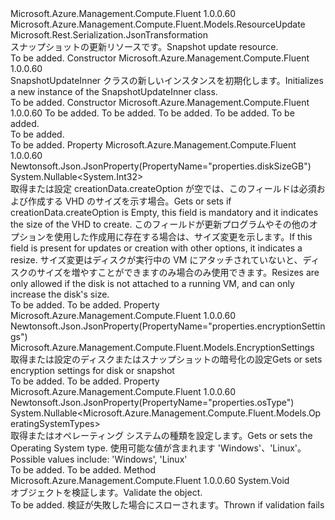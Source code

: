 <Type Name="SnapshotUpdateInner" FullName="Microsoft.Azure.Management.Compute.Fluent.Models.SnapshotUpdateInner">
  <TypeSignature Language="C#" Value="public class SnapshotUpdateInner : Microsoft.Azure.Management.Compute.Fluent.Models.ResourceUpdate" />
  <TypeSignature Language="ILAsm" Value=".class public auto ansi beforefieldinit SnapshotUpdateInner extends Microsoft.Azure.Management.Compute.Fluent.Models.ResourceUpdate" />
  <TypeSignature Language="DocId" Value="T:Microsoft.Azure.Management.Compute.Fluent.Models.SnapshotUpdateInner" />
  <TypeSignature Language="VB.NET" Value="Public Class SnapshotUpdateInner&#xA;Inherits ResourceUpdate" />
  <TypeSignature Language="F#" Value="type SnapshotUpdateInner = class&#xA;    inherit ResourceUpdate" />
  <AssemblyInfo>
    <AssemblyName>Microsoft.Azure.Management.Compute.Fluent</AssemblyName>
    <AssemblyVersion>1.0.0.60</AssemblyVersion>
  </AssemblyInfo>
  <Base>
    <BaseTypeName>Microsoft.Azure.Management.Compute.Fluent.Models.ResourceUpdate</BaseTypeName>
  </Base>
  <Interfaces />
  <Attributes>
    <Attribute>
      <AttributeName>Microsoft.Rest.Serialization.JsonTransformation</AttributeName>
    </Attribute>
  </Attributes>
  <Docs>
    <summary>
            <span data-ttu-id="7a966-101">スナップショットの更新リソースです。</span><span class="sxs-lookup"><span data-stu-id="7a966-101">Snapshot update resource.</span></span>
            </summary>
    <remarks>To be added.</remarks>
  </Docs>
  <Members>
    <Member MemberName=".ctor">
      <MemberSignature Language="C#" Value="public SnapshotUpdateInner ();" />
      <MemberSignature Language="ILAsm" Value=".method public hidebysig specialname rtspecialname instance void .ctor() cil managed" />
      <MemberSignature Language="DocId" Value="M:Microsoft.Azure.Management.Compute.Fluent.Models.SnapshotUpdateInner.#ctor" />
      <MemberSignature Language="VB.NET" Value="Public Sub New ()" />
      <MemberType>Constructor</MemberType>
      <AssemblyInfo>
        <AssemblyName>Microsoft.Azure.Management.Compute.Fluent</AssemblyName>
        <AssemblyVersion>1.0.0.60</AssemblyVersion>
      </AssemblyInfo>
      <Parameters />
      <Docs>
        <summary>
            <span data-ttu-id="7a966-102">SnapshotUpdateInner クラスの新しいインスタンスを初期化します。</span><span class="sxs-lookup"><span data-stu-id="7a966-102">Initializes a new instance of the SnapshotUpdateInner class.</span></span>
            </summary>
        <remarks>To be added.</remarks>
      </Docs>
    </Member>
    <Member MemberName=".ctor">
      <MemberSignature Language="C#" Value="public SnapshotUpdateInner (System.Collections.Generic.IDictionary&lt;string,string&gt; tags = null, Microsoft.Azure.Management.Compute.Fluent.Models.DiskSku sku = null, Nullable&lt;Microsoft.Azure.Management.Compute.Fluent.Models.OperatingSystemTypes&gt; osType = null, Nullable&lt;int&gt; diskSizeGB = null, Microsoft.Azure.Management.Compute.Fluent.Models.EncryptionSettings encryptionSettings = null);" />
      <MemberSignature Language="ILAsm" Value=".method public hidebysig specialname rtspecialname instance void .ctor(class System.Collections.Generic.IDictionary`2&lt;string, string&gt; tags, class Microsoft.Azure.Management.Compute.Fluent.Models.DiskSku sku, valuetype System.Nullable`1&lt;valuetype Microsoft.Azure.Management.Compute.Fluent.Models.OperatingSystemTypes&gt; osType, valuetype System.Nullable`1&lt;int32&gt; diskSizeGB, class Microsoft.Azure.Management.Compute.Fluent.Models.EncryptionSettings encryptionSettings) cil managed" />
      <MemberSignature Language="DocId" Value="M:Microsoft.Azure.Management.Compute.Fluent.Models.SnapshotUpdateInner.#ctor(System.Collections.Generic.IDictionary{System.String,System.String},Microsoft.Azure.Management.Compute.Fluent.Models.DiskSku,System.Nullable{Microsoft.Azure.Management.Compute.Fluent.Models.OperatingSystemTypes},System.Nullable{System.Int32},Microsoft.Azure.Management.Compute.Fluent.Models.EncryptionSettings)" />
      <MemberSignature Language="F#" Value="new Microsoft.Azure.Management.Compute.Fluent.Models.SnapshotUpdateInner : System.Collections.Generic.IDictionary&lt;string, string&gt; * Microsoft.Azure.Management.Compute.Fluent.Models.DiskSku * Nullable&lt;Microsoft.Azure.Management.Compute.Fluent.Models.OperatingSystemTypes&gt; * Nullable&lt;int&gt; * Microsoft.Azure.Management.Compute.Fluent.Models.EncryptionSettings -&gt; Microsoft.Azure.Management.Compute.Fluent.Models.SnapshotUpdateInner" Usage="new Microsoft.Azure.Management.Compute.Fluent.Models.SnapshotUpdateInner (tags, sku, osType, diskSizeGB, encryptionSettings)" />
      <MemberType>Constructor</MemberType>
      <AssemblyInfo>
        <AssemblyName>Microsoft.Azure.Management.Compute.Fluent</AssemblyName>
        <AssemblyVersion>1.0.0.60</AssemblyVersion>
      </AssemblyInfo>
      <Parameters>
        <Parameter Name="tags" Type="System.Collections.Generic.IDictionary&lt;System.String,System.String&gt;" />
        <Parameter Name="sku" Type="Microsoft.Azure.Management.Compute.Fluent.Models.DiskSku" />
        <Parameter Name="osType" Type="System.Nullable&lt;Microsoft.Azure.Management.Compute.Fluent.Models.OperatingSystemTypes&gt;" />
        <Parameter Name="diskSizeGB" Type="System.Nullable&lt;System.Int32&gt;" />
        <Parameter Name="encryptionSettings" Type="Microsoft.Azure.Management.Compute.Fluent.Models.EncryptionSettings" />
      </Parameters>
      <Docs>
        <param name="tags">To be added.</param>
        <param name="sku">To be added.</param>
        <param name="osType">To be added.</param>
        <param name="diskSizeGB">To be added.</param>
        <param name="encryptionSettings">To be added.</param>
        <summary>To be added.</summary>
        <remarks>To be added.</remarks>
      </Docs>
    </Member>
    <Member MemberName="DiskSizeGB">
      <MemberSignature Language="C#" Value="public Nullable&lt;int&gt; DiskSizeGB { get; set; }" />
      <MemberSignature Language="ILAsm" Value=".property instance valuetype System.Nullable`1&lt;int32&gt; DiskSizeGB" />
      <MemberSignature Language="DocId" Value="P:Microsoft.Azure.Management.Compute.Fluent.Models.SnapshotUpdateInner.DiskSizeGB" />
      <MemberSignature Language="VB.NET" Value="Public Property DiskSizeGB As Nullable(Of Integer)" />
      <MemberSignature Language="F#" Value="member this.DiskSizeGB : Nullable&lt;int&gt; with get, set" Usage="Microsoft.Azure.Management.Compute.Fluent.Models.SnapshotUpdateInner.DiskSizeGB" />
      <MemberType>Property</MemberType>
      <AssemblyInfo>
        <AssemblyName>Microsoft.Azure.Management.Compute.Fluent</AssemblyName>
        <AssemblyVersion>1.0.0.60</AssemblyVersion>
      </AssemblyInfo>
      <Attributes>
        <Attribute>
          <AttributeName>Newtonsoft.Json.JsonProperty(PropertyName="properties.diskSizeGB")</AttributeName>
        </Attribute>
      </Attributes>
      <ReturnValue>
        <ReturnType>System.Nullable&lt;System.Int32&gt;</ReturnType>
      </ReturnValue>
      <Docs>
        <summary>
            <span data-ttu-id="7a966-103">取得または設定 creationData.createOption が空では、このフィールドは必須および作成する VHD のサイズを示す場合。</span><span class="sxs-lookup"><span data-stu-id="7a966-103">Gets or sets if creationData.createOption is Empty, this field is mandatory and it indicates the size of the VHD to create.</span></span> <span data-ttu-id="7a966-104">このフィールドが更新プログラムやその他のオプションを使用した作成用に存在する場合は、サイズ変更を示します。</span><span class="sxs-lookup"><span data-stu-id="7a966-104">If this field is present for updates or creation with other options, it indicates a resize.</span></span> <span data-ttu-id="7a966-105">サイズ変更はディスクが実行中の VM にアタッチされていないと、ディスクのサイズを増やすことができますのみ場合のみ使用できます。</span><span class="sxs-lookup"><span data-stu-id="7a966-105">Resizes are only allowed if the disk is not attached to a running VM, and can only increase the disk's size.</span></span>
            </summary>
        <value>To be added.</value>
        <remarks>To be added.</remarks>
      </Docs>
    </Member>
    <Member MemberName="EncryptionSettings">
      <MemberSignature Language="C#" Value="public Microsoft.Azure.Management.Compute.Fluent.Models.EncryptionSettings EncryptionSettings { get; set; }" />
      <MemberSignature Language="ILAsm" Value=".property instance class Microsoft.Azure.Management.Compute.Fluent.Models.EncryptionSettings EncryptionSettings" />
      <MemberSignature Language="DocId" Value="P:Microsoft.Azure.Management.Compute.Fluent.Models.SnapshotUpdateInner.EncryptionSettings" />
      <MemberSignature Language="VB.NET" Value="Public Property EncryptionSettings As EncryptionSettings" />
      <MemberSignature Language="F#" Value="member this.EncryptionSettings : Microsoft.Azure.Management.Compute.Fluent.Models.EncryptionSettings with get, set" Usage="Microsoft.Azure.Management.Compute.Fluent.Models.SnapshotUpdateInner.EncryptionSettings" />
      <MemberType>Property</MemberType>
      <AssemblyInfo>
        <AssemblyName>Microsoft.Azure.Management.Compute.Fluent</AssemblyName>
        <AssemblyVersion>1.0.0.60</AssemblyVersion>
      </AssemblyInfo>
      <Attributes>
        <Attribute>
          <AttributeName>Newtonsoft.Json.JsonProperty(PropertyName="properties.encryptionSettings")</AttributeName>
        </Attribute>
      </Attributes>
      <ReturnValue>
        <ReturnType>Microsoft.Azure.Management.Compute.Fluent.Models.EncryptionSettings</ReturnType>
      </ReturnValue>
      <Docs>
        <summary>
            <span data-ttu-id="7a966-106">取得または設定のディスクまたはスナップショットの暗号化の設定</span><span class="sxs-lookup"><span data-stu-id="7a966-106">Gets or sets encryption settings for disk or snapshot</span></span>
            </summary>
        <value>To be added.</value>
        <remarks>To be added.</remarks>
      </Docs>
    </Member>
    <Member MemberName="OsType">
      <MemberSignature Language="C#" Value="public Nullable&lt;Microsoft.Azure.Management.Compute.Fluent.Models.OperatingSystemTypes&gt; OsType { get; set; }" />
      <MemberSignature Language="ILAsm" Value=".property instance valuetype System.Nullable`1&lt;valuetype Microsoft.Azure.Management.Compute.Fluent.Models.OperatingSystemTypes&gt; OsType" />
      <MemberSignature Language="DocId" Value="P:Microsoft.Azure.Management.Compute.Fluent.Models.SnapshotUpdateInner.OsType" />
      <MemberSignature Language="VB.NET" Value="Public Property OsType As Nullable(Of OperatingSystemTypes)" />
      <MemberSignature Language="F#" Value="member this.OsType : Nullable&lt;Microsoft.Azure.Management.Compute.Fluent.Models.OperatingSystemTypes&gt; with get, set" Usage="Microsoft.Azure.Management.Compute.Fluent.Models.SnapshotUpdateInner.OsType" />
      <MemberType>Property</MemberType>
      <AssemblyInfo>
        <AssemblyName>Microsoft.Azure.Management.Compute.Fluent</AssemblyName>
        <AssemblyVersion>1.0.0.60</AssemblyVersion>
      </AssemblyInfo>
      <Attributes>
        <Attribute>
          <AttributeName>Newtonsoft.Json.JsonProperty(PropertyName="properties.osType")</AttributeName>
        </Attribute>
      </Attributes>
      <ReturnValue>
        <ReturnType>System.Nullable&lt;Microsoft.Azure.Management.Compute.Fluent.Models.OperatingSystemTypes&gt;</ReturnType>
      </ReturnValue>
      <Docs>
        <summary>
            <span data-ttu-id="7a966-107">取得またはオペレーティング システムの種類を設定します。</span><span class="sxs-lookup"><span data-stu-id="7a966-107">Gets or sets the Operating System type.</span></span> <span data-ttu-id="7a966-108">使用可能な値が含まれます 'Windows'、'Linux'。</span><span class="sxs-lookup"><span data-stu-id="7a966-108">Possible values include: 'Windows', 'Linux'</span></span>
            </summary>
        <value>To be added.</value>
        <remarks>To be added.</remarks>
      </Docs>
    </Member>
    <Member MemberName="Validate">
      <MemberSignature Language="C#" Value="public virtual void Validate ();" />
      <MemberSignature Language="ILAsm" Value=".method public hidebysig newslot virtual instance void Validate() cil managed" />
      <MemberSignature Language="DocId" Value="M:Microsoft.Azure.Management.Compute.Fluent.Models.SnapshotUpdateInner.Validate" />
      <MemberSignature Language="VB.NET" Value="Public Overridable Sub Validate ()" />
      <MemberSignature Language="F#" Value="abstract member Validate : unit -&gt; unit&#xA;override this.Validate : unit -&gt; unit" Usage="snapshotUpdateInner.Validate " />
      <MemberType>Method</MemberType>
      <AssemblyInfo>
        <AssemblyName>Microsoft.Azure.Management.Compute.Fluent</AssemblyName>
        <AssemblyVersion>1.0.0.60</AssemblyVersion>
      </AssemblyInfo>
      <ReturnValue>
        <ReturnType>System.Void</ReturnType>
      </ReturnValue>
      <Parameters />
      <Docs>
        <summary>
            <span data-ttu-id="7a966-109">オブジェクトを検証します。</span><span class="sxs-lookup"><span data-stu-id="7a966-109">Validate the object.</span></span>
            </summary>
        <remarks>To be added.</remarks>
        <exception cref="T:Microsoft.Rest.ValidationException">
            <span data-ttu-id="7a966-110">検証が失敗した場合にスローされます。</span><span class="sxs-lookup"><span data-stu-id="7a966-110">Thrown if validation fails</span></span>
            </exception>
      </Docs>
    </Member>
  </Members>
</Type>